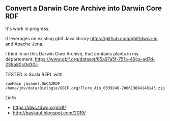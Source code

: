 ## Convert a Darwin Core Archive into Darwin Core RDF
It's work in progress.

It leverages on existing gbif Java library
https://github.com/gbif/dwca-io
and Apache Jena.

I tried in on this Darwin Core Archive, that contains plants in my département:
https://www.gbif.org/dataset/85a97a5f-751a-49ca-ad7d-238a80c0d30c

TESTED in Scala REPL with
```
runMain jmvanel.DWCA2RDF /home/jmv/data/Biologie/GBIF.org/Flore_Ain_0039246-200613084148143.zip
```

*Links*
- https://dwc.tdwg.org/rdf/
- http://baskauf.blogspot.com/2019/

